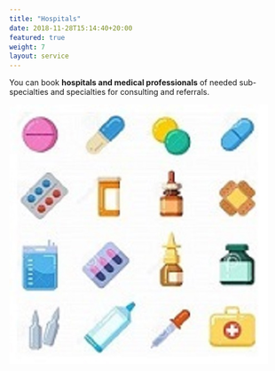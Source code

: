 ```yaml
---
title: "Hospitals"
date: 2018-11-28T15:14:40+20:00 
featured: true
weight: 7
layout: service
---
```


You can book **hospitals and medical professionals** of needed sub-specialties and specialties for consulting and referrals.

![Pharm drugs](/images/illustrations/pharm-drugs.jpg)






